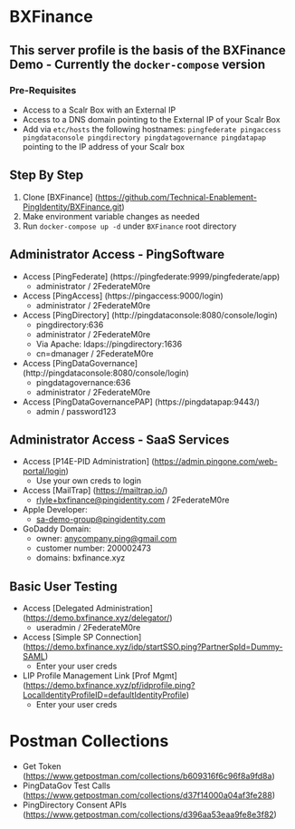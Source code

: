 # BXFinance
## This server profile is the basis of the BXFinance Demo - Currently the `docker-compose` version

### Pre-Requisites

* Access to a Scalr Box with an External IP
* Access to a DNS domain pointing to the External IP of your Scalr Box
* Add via `etc/hosts` the following hostnames: `pingfederate pingaccess pingdataconsole pingdirectory pingdatagovernance pingdatapap` pointing to the IP address of your Scalr box

## Step By Step

1. Clone [BXFinance] (https://github.com/Technical-Enablement-PingIdentity/BXFinance.git)
2. Make environment variable changes as needed
3. Run `docker-compose up -d` under `BXFinance` root directory

## Administrator Access - PingSoftware

* Access [PingFederate] (https://pingfederate:9999/pingfederate/app)
  - administrator / 2FederateM0re
* Access [PingAccess] (https://pingaccess:9000/login)
  - administrator / 2FederateM0re
* Access [PingDirectory] (http://pingdataconsole:8080/console/login)
  - pingdirectory:636
  - administrator / 2FederateM0re
  - Via Apache: ldaps://pingdirectory:1636
  - cn=dmanager / 2FederateM0re
* Access [PingDataGovernance] (http://pingdataconsole:8080/console/login)
  - pingdatagovernance:636
  - administrator / 2FederateM0re
* Access [PingDataGovernancePAP] (https://pingdatapap:9443/)
  - admin / password123

## Administrator Access - SaaS Services
* Access [P14E-PID Administration] (https://admin.pingone.com/web-portal/login)
  - Use your own creds to login
* Access [MailTrap] (https://mailtrap.io/)
  - rlyle+bxfinance@pingidentity.com / 2FederateM0re
* Apple Developer: 
  - sa-demo-group@pingidentity.com
* GoDaddy Domain: 
  - owner: anycompany.ping@gmail.com
  - customer number: 200002473
  - domains: bxfinance.xyz
  

## Basic User Testing 
* Access [Delegated Administration] (https://demo.bxfinance.xyz/delegator/)
  - useradmin / 2FederateM0re
* Access [Simple SP Connection] (https://demo.bxfinance.xyz/idp/startSSO.ping?PartnerSpId=Dummy-SAML)
  - Enter your user creds
* LIP Profile Management Link [Prof Mgmt] (https://demo.bxfinance.xyz/pf/idprofile.ping?LocalIdentityProfileID=defaultIdentityProfile)
  - Enter your user creds

# Postman Collections
* Get Token (https://www.getpostman.com/collections/b609316f6c96f8a9fd8a)
* PingDataGov Test Calls (https://www.getpostman.com/collections/d37f14000a04af3fe288)
* PingDirectory Consent APIs (https://www.getpostman.com/collections/d396aa53eaa9fe8e3f82)




  


